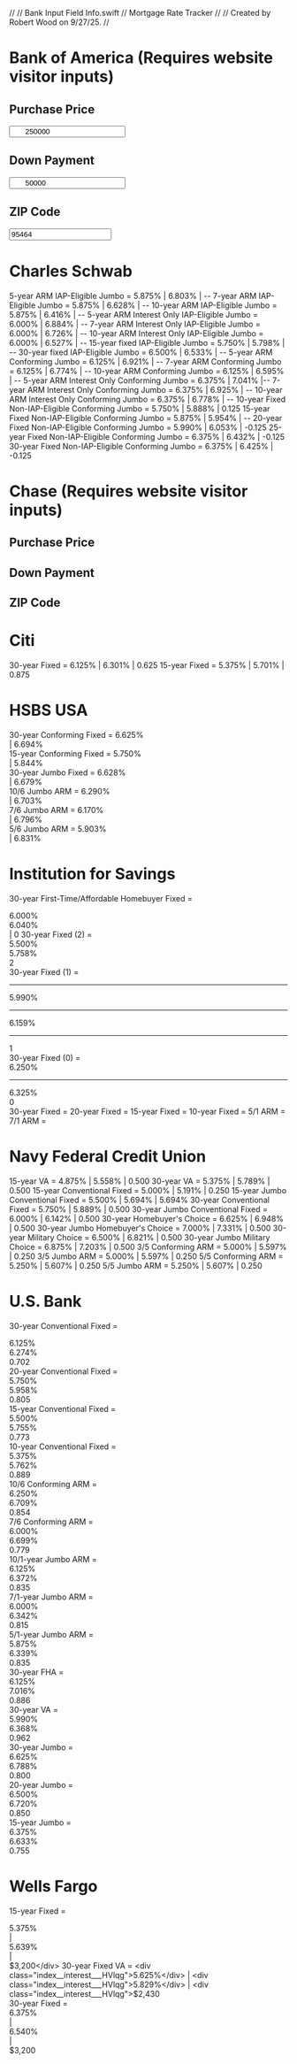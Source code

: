 //
//  Bank Input Field Info.swift
//  Mortgage Rate Tracker
//
//  Created by Robert Wood on 9/27/25.
//

# Bank of America (Requires website visitor inputs)

## Purchase Price

<input type="text" aria-describedby="purchase-price-input-medium_errorMessage purchase-price-input-medium-hint-text" data-mobile-input-type="text" data-default-input-type="text" data-android-input-type="text" data-mobile-pattern="" data-default-pattern="" data-sparta-input-format="currency" novalidate="true" data-sparta-input-mask="{&quot;greedy&quot;:true,&quot;placeholder&quot;:&quot;&quot;,&quot;clearMaskOnLostFocus&quot;:true,&quot;showMaskOnHover&quot;:false,&quot;showMaskOnFocus&quot;:true,&quot;keepStatic&quot;:true,&quot;jitMasking&quot;:true,&quot;showTooltip&quot;:false,&quot;inputEventOnly&quot;:true,&quot;alias&quot;:&quot;currency&quot;,&quot;prefix&quot;:&quot;&quot;,&quot;allowMinus&quot;:true,&quot;rightAlign&quot;:false,&quot;digitsOptional&quot;:true,&quot;digits&quot;:2}" class="spa-input-text" value="250000" autocomplete="off" data-gis-mask="false" id="purchase-price-input-medium" name="purchase-price-input-medium" data-mask="dollars" data-mask-options="{&quot;digits&quot;:0,&quot;clearMaskOnLostFocus&quot;:false,&quot;allowPlus&quot;:false,&quot;allowMinus&quot;:false}" data-validation-rules="{&quot;change&quot;:{&quot;currency&quot;:{&quot;parameters&quot;:[]},&quot;valueRange&quot;:{&quot;parameters&quot;:[60000,2500000],&quot;errorMessage&quot;:&quot;Enter a purchase price between $60,000 and $2.5 million.&quot;}}}" required="" aria-required="true" data-required-error-message="Enter a purchase price between $60,000 and $2.5 million." style="padding-left: 27px;" data-sparta-input-format-initialized="true" data-blur="true">

## Down Payment

<input type="text" aria-describedby="down-payment-input-medium_errorMessage down-payment-input-medium-hint-text" data-mobile-input-type="text" data-default-input-type="text" data-android-input-type="text" data-mobile-pattern="" data-default-pattern="" data-sparta-input-format="currency" novalidate="true" data-sparta-input-mask="{&quot;greedy&quot;:true,&quot;placeholder&quot;:&quot;&quot;,&quot;clearMaskOnLostFocus&quot;:true,&quot;showMaskOnHover&quot;:false,&quot;showMaskOnFocus&quot;:true,&quot;keepStatic&quot;:true,&quot;jitMasking&quot;:true,&quot;showTooltip&quot;:false,&quot;inputEventOnly&quot;:true,&quot;alias&quot;:&quot;currency&quot;,&quot;prefix&quot;:&quot;&quot;,&quot;allowMinus&quot;:true,&quot;rightAlign&quot;:false,&quot;digitsOptional&quot;:true,&quot;digits&quot;:2}" class="spa-input-text" value="50000" autocomplete="off" data-gis-mask="false" id="down-payment-input-medium" name="down-payment-input-medium" data-mask="dollars" data-mask-options="{&quot;digits&quot;:0,&quot;clearMaskOnLostFocus&quot;:false,&quot;allowPlus&quot;:false,&quot;allowMinus&quot;:false}" data-validation-rules="{&quot;change&quot;:{&quot;custom&quot;:[{&quot;fn&quot;:&quot;lessThanPercentageOf&quot;,&quot;parameters&quot;:[&quot;#purchase-price-input-medium&quot;,5],&quot;errorMessage&quot;:&quot;Enter a down payment that is at least 5% of the purchase price.&quot;},{&quot;fn&quot;:&quot;differenceWithinRange&quot;,&quot;parameters&quot;:[&quot;#purchase-price-input-medium&quot;,60000,2000000],&quot;errorMessage&quot;:&quot;Enter a loan amount between $60,000 and $2 million.&quot;},{&quot;fn&quot;:&quot;lessThanField&quot;,&quot;parameters&quot;:[&quot;#purchase-price-input-medium&quot;],&quot;errorMessage&quot;:&quot;Your down payment cannot be greater than your purchase price.&quot;},{&quot;fn&quot;:&quot;withinPercentageOf&quot;,&quot;soft&quot;:true,&quot;parameters&quot;:[&quot;#purchase-price-input-medium&quot;,5,20],&quot;errorMessage&quot;:&quot;Private mortgage insurance may be required for loans with a down payment of less than 20%.&quot;}]}}" required="" aria-required="true" data-required-error-message="Enter a down payment that is at least 5% of the purchase price." style="padding-left: 27px;" data-sparta-input-format-initialized="true" data-blur="true">

## ZIP Code

<input type="text" aria-describedby="zip-code-input-medium_errorMessage zip-code-input-medium-hint-text" pattern="^\d{5}$" data-mobile-input-type="text" data-default-input-type="text" data-android-input-type="text" data-mobile-pattern="^\d{5}$" data-default-pattern="^\d{5}$" data-sparta-input-format="zip" autocomplete="off" inputmode="numeric" novalidate="true" autocorrect="off" data-sparta-input-mask="{&quot;greedy&quot;:true,&quot;placeholder&quot;:&quot;&quot;,&quot;clearMaskOnLostFocus&quot;:true,&quot;showMaskOnHover&quot;:false,&quot;showMaskOnFocus&quot;:true,&quot;keepStatic&quot;:true,&quot;jitMasking&quot;:true,&quot;showTooltip&quot;:false,&quot;inputEventOnly&quot;:true,&quot;mask&quot;:&quot;99999&quot;}" class="spa-input-text" value="95464" data-gis-mask="false" id="zip-code-input-medium" name="zip-code-input-medium" data-validation-rules="{&quot;change&quot;:{&quot;zip&quot;:{&quot;parameters&quot;:[],&quot;errorMessage&quot;:&quot;Enter a valid 5-digit ZIP code&quot;}}}" required="" aria-required="true" data-required-error-message="Enter a valid 5-digit ZIP code" data-sparta-input-format-initialized="true" style="" data-blur="true">


# Charles Schwab
5-year ARM IAP-Eligible Jumbo = <td tabindex="0" class="bcn-table__body-column bcn-table__body-column--horizontal-border bcn-card-body--l">5.875%</td> | <td tabindex="0" class="bcn-table__body-column bcn-table__body-column--horizontal-border bcn-card-body--l">6.803%</td> | <td tabindex="0" class="bcn-table__body-column bcn-table__body-column--horizontal-border bcn-card-body--l">--</td>
7-year ARM IAP-Eligible Jumbo = <td tabindex="0" class="bcn-table__body-column bcn-table__body-column--horizontal-border bcn-card-body--l">5.875%</td> | <td tabindex="0" class="bcn-table__body-column bcn-table__body-column--horizontal-border bcn-card-body--l">6.628%</td> | <td tabindex="0" class="bcn-table__body-column bcn-table__body-column--horizontal-border bcn-card-body--l">--</td>
10-year ARM IAP-Eligible Jumbo = <td tabindex="0" class="bcn-table__body-column bcn-table__body-column--horizontal-border bcn-card-body--l">5.875%</td> | <td tabindex="0" class="bcn-table__body-column bcn-table__body-column--horizontal-border bcn-card-body--l">6.416%</td> | <td tabindex="0" class="bcn-table__body-column bcn-table__body-column--horizontal-border bcn-card-body--l">--</td>
5-year ARM Interest Only IAP-Eligible Jumbo = <td tabindex="0" class="bcn-table__body-column bcn-table__body-column--horizontal-border bcn-card-body--l">6.000%</td> | <td tabindex="0" class="bcn-table__body-column bcn-table__body-column--horizontal-border bcn-card-body--l">6.884%</td> | <td tabindex="0" class="bcn-table__body-column bcn-table__body-column--horizontal-border bcn-card-body--l">--</td>
7-year ARM Interest Only IAP-Eligible Jumbo = <td tabindex="0" class="bcn-table__body-column bcn-table__body-column--horizontal-border bcn-card-body--l">6.000%</td> | <td tabindex="0" class="bcn-table__body-column bcn-table__body-column--horizontal-border bcn-card-body--l">6.726%</td> | <td tabindex="0" class="bcn-table__body-column bcn-table__body-column--horizontal-border bcn-card-body--l">--</td>
10-year ARM Interest Only IAP-Eligible Jumbo = <td tabindex="0" class="bcn-table__body-column bcn-table__body-column--horizontal-border bcn-card-body--l">6.000%</td> | <td tabindex="0" class="bcn-table__body-column bcn-table__body-column--horizontal-border bcn-card-body--l">6.527%</td> | <td tabindex="0" class="bcn-table__body-column bcn-table__body-column--horizontal-border bcn-card-body--l">--</td>
15-year fixed IAP-Eligible Jumbo = <td tabindex="0" class="bcn-table__body-column bcn-table__body-column--horizontal-border bcn-card-body--l">5.750%</td> | <td tabindex="0" class="bcn-table__body-column bcn-table__body-column--horizontal-border bcn-card-body--l">5.798%</td> | <td tabindex="0" class="bcn-table__body-column bcn-table__body-column--horizontal-border bcn-card-body--l">--</td>
30-year fixed IAP-Eligible Jumbo = <td tabindex="0" class="bcn-table__body-column bcn-table__body-column--horizontal-border bcn-card-body--l">6.500%</td> | <td tabindex="0" class="bcn-table__body-column bcn-table__body-column--horizontal-border bcn-card-body--l">6.533%</td> | <td tabindex="0" class="bcn-table__body-column bcn-table__body-column--horizontal-border bcn-card-body--l">--</td>
5-year ARM Conforming Jumbo = <td tabindex="0" class="bcn-table__body-column bcn-table__body-column--horizontal-border bcn-card-body--l">6.125%</td> | <td tabindex="0" class="bcn-table__body-column bcn-table__body-column--horizontal-border bcn-card-body--l">6.921%</td> | <td tabindex="0" class="bcn-table__body-column bcn-table__body-column--horizontal-border bcn-card-body--l">--</td>
7-year ARM Conforming Jumbo = <td tabindex="0" class="bcn-table__body-column bcn-table__body-column--horizontal-border bcn-card-body--l">6.125%</td> | <td tabindex="0" class="bcn-table__body-column bcn-table__body-column--horizontal-border bcn-card-body--l">6.774%</td> | <td tabindex="0" class="bcn-table__body-column bcn-table__body-column--horizontal-border bcn-card-body--l">--</td>
10-year ARM Conforming Jumbo = <td tabindex="0" class="bcn-table__body-column bcn-table__body-column--horizontal-border bcn-card-body--l">6.125%</td> | <td tabindex="0" class="bcn-table__body-column bcn-table__body-column--horizontal-border bcn-card-body--l">6.595%</td> | <td tabindex="0" class="bcn-table__body-column bcn-table__body-column--horizontal-border bcn-card-body--l">--</td>
5-year ARM Interest Only Conforming Jumbo = <td tabindex="0" class="bcn-table__body-column bcn-table__body-column--horizontal-border bcn-card-body--l">6.375%</td> | <td tabindex="0" class="bcn-table__body-column bcn-table__body-column--horizontal-border bcn-card-body--l">7.041%</td> |<td tabindex="0" class="bcn-table__body-column bcn-table__body-column--horizontal-border bcn-card-body--l">--</td>
7-year ARM Interest Only Conforming Jumbo = <td tabindex="0" class="bcn-table__body-column bcn-table__body-column--horizontal-border bcn-card-body--l">6.375%</td> | <td tabindex="0" class="bcn-table__body-column bcn-table__body-column--horizontal-border bcn-card-body--l">6.925%</td> | <td tabindex="0" class="bcn-table__body-column bcn-table__body-column--horizontal-border bcn-card-body--l">--</td>
10-year ARM Interest Only Conforming Jumbo = <td tabindex="0" class="bcn-table__body-column bcn-table__body-column--horizontal-border bcn-card-body--l">6.375%</td> | <td tabindex="0" class="bcn-table__body-column bcn-table__body-column--horizontal-border bcn-card-body--l">6.778%</td> | <td tabindex="0" class="bcn-table__body-column bcn-table__body-column--horizontal-border bcn-card-body--l">--</td>
10-year Fixed Non-IAP-Eligible Conforming Jumbo = <td tabindex="0" class="bcn-table__body-column bcn-table__body-column--horizontal-border bcn-card-body--l">5.750%</td> | <td tabindex="0" class="bcn-table__body-column bcn-table__body-column--horizontal-border bcn-card-body--l">5.888%</td> | <td tabindex="0" class="bcn-table__body-column bcn-table__body-column--horizontal-border bcn-card-body--l">0.125</td>
15-year Fixed Non-IAP-Eligible Conforming Jumbo = <td tabindex="0" class="bcn-table__body-column bcn-table__body-column--horizontal-border bcn-card-body--l">5.875%</td> | <td tabindex="0" class="bcn-table__body-column bcn-table__body-column--horizontal-border bcn-card-body--l">5.954%</td> | <td tabindex="0" class="bcn-table__body-column bcn-table__body-column--horizontal-border bcn-card-body--l">--</td>
20-year Fixed Non-IAP-Eligible Conforming Jumbo = <td tabindex="0" class="bcn-table__body-column bcn-table__body-column--horizontal-border bcn-card-body--l">5.990%</td> | <td tabindex="0" class="bcn-table__body-column bcn-table__body-column--horizontal-border bcn-card-body--l">6.053%</td> | <td tabindex="0" class="bcn-table__body-column bcn-table__body-column--horizontal-border bcn-card-body--l">-0.125</td>
25-year Fixed Non-IAP-Eligible Conforming Jumbo = <td tabindex="0" class="bcn-table__body-column bcn-table__body-column--horizontal-border bcn-card-body--l">6.375%</td> | <td tabindex="0" class="bcn-table__body-column bcn-table__body-column--horizontal-border bcn-card-body--l">6.432%</td> | <td tabindex="0" class="bcn-table__body-column bcn-table__body-column--horizontal-border bcn-card-body--l">-0.125</td>
30-year Fixed Non-IAP-Eligible Conforming Jumbo = <td tabindex="0" class="bcn-table__body-column bcn-table__body-column--horizontal-border bcn-card-body--l">6.375%</td> | <td tabindex="0" class="bcn-table__body-column bcn-table__body-column--horizontal-border bcn-card-body--l">6.425%</td> | <td tabindex="0" class="bcn-table__body-column bcn-table__body-column--horizontal-border bcn-card-body--l">-0.125</td>


# Chase (Requires website visitor inputs)

## Purchase Price


## Down Payment


## ZIP Code


# Citi
30-year Fixed = <td _ngcontent-ng-c3197842443="" colspan="5">6.125%</td> | <td _ngcontent-ng-c3197842443="" colspan="5">6.301%</td> | <td _ngcontent-ng-c3197842443="" colspan="5">0.625</td>
15-year Fixed = <td _ngcontent-ng-c3197842443="" colspan="5">5.375%</td> | <td _ngcontent-ng-c3197842443="" colspan="5">5.701%</td> | <td _ngcontent-ng-c3197842443="" colspan="5">0.875</td>


# HSBS USA
30-year Conforming Fixed = <td class="cellWhite">6.625%<br></td> | <td class="cellWhite">6.694%<br></td>
15-year Conforming Fixed = <td>5.750%<br></td> | <td>5.844%<br></td>
30-year Jumbo Fixed = <td>6.628%<br></td> | <td>6.679%<br></td>
10/6 Jumbo ARM = <td>6.290%<br></td> | <td>6.703%<br></td>
7/6 Jumbo ARM = <td>6.170%<br></td> | <td>6.796%<br></td>
5/6 Jumbo ARM = <td>5.903%<br></td> | <td>6.831%<br></td>


# Institution for Savings
30-year First-Time/Affordable Homebuyer Fixed = <div>6.000%<br></div><td style="width: 14.4397%;">6.040%<br></td> | <td style="width: 17.8879%; vertical-align: middle;">0</td>
30-year Fixed (2) = <div>5.500%</div><div>5.758%</div><div>2</div>
30-year Fixed (1) = <div><hr>5.990%</div><div><hr>6.159%</div><div><hr>1</div>
30-year Fixed (0) = <div>6.250%</div><div><hr>6.325%</div><div>0</div>
30-year Fixed = 
20-year Fixed = 
15-year Fixed = 
10-year Fixed = 
5/1 ARM = 
7/1 ARM = 


# Navy Federal Credit Union
15-year VA = <td data-th="Interest Rates As Low As">4.875%</td> | <td data-th="APR As Low As">5.558%</td> | <td data-th="Discount Points">0.500</td>
30-year VA = <td data-th="Interest Rates As Low As">5.375%</td> | <td data-th="APR As Low As">5.789%</td> | <td data-th="Discount Points">0.500</td>
15-year Conventional Fixed = <td data-th="Interest Rates As Low As">5.000%</td> | <td data-th="APR As Low As">5.191%</td> | <td data-th="Discount Points">0.250</td>
15-year Jumbo Conventional Fixed = <td data-th="Interest Rates As Low As">5.500%</td> | <td data-th="APR As Low As">5.694%</td> | <td data-th="APR As Low As">5.694%</td>
30-year Conventional Fixed = <td data-th="Interest Rates As Low As">5.750%</td> | <td data-th="APR As Low As">5.889%</td> | <td data-th="Discount Points">0.500</td>
30-year Jumbo Conventional Fixed = <td data-th="Interest Rates As Low As">6.000%</td> | <td data-th="APR As Low As">6.142%</td> | <td data-th="Discount Points">0.500</td>
30-year Homebuyer's Choice = <td data-th="Interest Rates As Low As">6.625%</td> | <td data-th="APR As Low As">6.948%</td> | <td data-th="Discount Points">0.500</td>
30-year Jumbo Homebuyer's Choice = <td data-th="Interest Rates As Low As">7.000%</td> | <td data-th="APR As Low As">7.331%</td> | <td data-th="Discount Points">0.500</td>
30-year Military Choice = <td data-th="Interest Rates As Low As">6.500%</td> | <td data-th="APR As Low As">6.821%</td> | <td data-th="Discount Points">0.500</td>
30-year Jumbo Military Choice = <td data-th="Interest Rates As Low As">6.875%</td> | <td data-th="APR As Low As">7.203%</td> | <td data-th="Discount Points">0.500</td>
3/5 Conforming ARM = <td data-th="Interest Rates As Low As">5.000%</td> | <td data-th="APR As Low As">5.597%</td> | <td data-th="Discount Points">0.250</td>
3/5 Jumbo ARM = <td data-th="Interest Rates As Low As">5.000%</td> | <td data-th="APR As Low As">5.597%</td> | <td data-th="Discount Points">0.250</td>
5/5 Conforming ARM = <td data-th="Interest Rates As Low As">5.250%</td> | <td data-th="APR As Low As">5.607%</td> | <td data-th="Discount Points">0.250</td>
5/5 Jumbo ARM = <td data-th="Interest Rates As Low As">5.250%</td> | <td data-th="APR As Low As">5.607%</td> | <td data-th="Discount Points">0.250</td>


# U.S. Bank
30-year Conventional Fixed = <div role="cell" class="mrt-body-cell heading medium rate percent-cell dynamic-value rateConventional30" data-column="rate" data-product-term="30">6.125%</div><div role="cell" class="mrt-body-cell heading medium apr percent-cell dynamic-value aprConventional30" data-column="apr" data-product-term="30">6.274%</div><div role="cell" class="mrt-body-cell heading medium points points-cell dynamic-value pointsConventional30" data-column="points" data-product-term="30">0.702</div>
20-year Conventional Fixed = <div role="cell" class="mrt-body-cell heading medium rate percent-cell dynamic-value rateConventional20" data-column="rate" data-product-term="20">5.750%</div><div role="cell" class="mrt-body-cell heading medium apr percent-cell dynamic-value aprConventional20" data-column="apr" data-product-term="20">5.958%</div><div role="cell" class="mrt-body-cell heading medium points points-cell dynamic-value pointsConventional20" data-column="points" data-product-term="20">0.805</div>
15-year Conventional Fixed = <div role="cell" class="mrt-body-cell heading medium rate percent-cell dynamic-value rateConventional15" data-column="rate" data-product-term="15">5.500%</div><div role="cell" class="mrt-body-cell heading medium apr percent-cell dynamic-value aprConventional15" data-column="apr" data-product-term="15">5.755%</div><div role="cell" class="mrt-body-cell heading medium points points-cell dynamic-value pointsConventional15" data-column="points" data-product-term="15">0.773</div>
10-year Conventional Fixed = <div role="cell" class="mrt-body-cell heading medium rate percent-cell dynamic-value rateConventional10" data-column="rate" data-product-term="10">5.375%</div><div role="cell" class="mrt-body-cell heading medium apr percent-cell dynamic-value aprConventional10" data-column="apr" data-product-term="10">5.762%</div><div role="cell" class="mrt-body-cell heading medium points points-cell dynamic-value pointsConventional10" data-column="points" data-product-term="10">0.889</div>
10/6 Conforming ARM = <div role="cell" class="mrt-body-cell heading medium rate percent-cell dynamic-value rateSofrArm10" data-column="rate" data-product-term="10">6.250%</div><div role="cell" class="mrt-body-cell heading medium apr percent-cell dynamic-value aprSofrArm10" data-column="apr" data-product-term="10">6.709%</div><div role="cell" class="mrt-body-cell heading medium points points-cell dynamic-value pointsSofrArm10" data-column="points" data-product-term="10">0.854</div>
7/6 Conforming ARM = <div role="cell" class="mrt-body-cell heading medium rate percent-cell dynamic-value rateSofrArm7" data-column="rate" data-product-term="7">6.000%</div><div role="cell" class="mrt-body-cell heading medium apr percent-cell dynamic-value aprSofrArm7" data-column="apr" data-product-term="7">6.699%</div><div role="cell" class="mrt-body-cell heading medium points points-cell dynamic-value pointsSofrArm7" data-column="points" data-product-term="7">0.779</div>
10/1-year Jumbo ARM = <div role="cell" class="mrt-body-cell heading medium rate percent-cell dynamic-value rateJumboArm10" data-column="rate" data-product-term="10">6.125%</div><div role="cell" class="mrt-body-cell heading medium apr percent-cell dynamic-value aprJumboArm10" data-column="apr" data-product-term="10">6.372%</div><div role="cell" class="mrt-body-cell heading medium points points-cell dynamic-value pointsJumboArm10" data-column="points" data-product-term="10">0.835</div>
7/1-year Jumbo ARM = <div role="cell" class="mrt-body-cell heading medium rate percent-cell dynamic-value rateJumboArm7" data-column="rate" data-product-term="7">6.000%</div><div role="cell" class="mrt-body-cell heading medium apr percent-cell dynamic-value aprJumboArm7" data-column="apr" data-product-term="7">6.342%</div><div role="cell" class="mrt-body-cell heading medium points points-cell dynamic-value pointsJumboArm7" data-column="points" data-product-term="7">0.815</div>
5/1-year Jumbo ARM = <div role="cell" class="mrt-body-cell heading medium rate percent-cell dynamic-value rateJumboArm5" data-column="rate" data-product-term="5">5.875%</div><div role="cell" class="mrt-body-cell heading medium apr percent-cell dynamic-value aprJumboArm5" data-column="apr" data-product-term="5">6.339%</div><div role="cell" class="mrt-body-cell heading medium points points-cell dynamic-value pointsJumboArm5" data-column="points" data-product-term="5">0.835</div>
30-year FHA = <div role="cell" class="mrt-body-cell heading medium rate percent-cell dynamic-value rateFha30" data-column="rate" data-product-term="30">6.125%</div><div role="cell" class="mrt-body-cell heading medium apr percent-cell dynamic-value aprFha30" data-column="apr" data-product-term="30">7.016%</div><div role="cell" class="mrt-body-cell heading medium points points-cell dynamic-value pointsFha30" data-column="points" data-product-term="30">0.886</div>
30-year VA = <div role="cell" class="mrt-body-cell heading medium rate percent-cell dynamic-value rateVa30" data-column="rate" data-product-term="30">5.990%</div><div role="cell" class="mrt-body-cell heading medium apr percent-cell dynamic-value aprVa30" data-column="apr" data-product-term="30">6.368%</div><div role="cell" class="mrt-body-cell heading medium points points-cell dynamic-value pointsVa30" data-column="points" data-product-term="30">0.962</div>
30-year Jumbo = <div role="cell" class="mrt-body-cell heading medium rate percent-cell dynamic-value rateJumbo30" data-column="rate" data-product-term="30">6.625%</div><div role="cell" class="mrt-body-cell heading medium apr percent-cell dynamic-value aprJumbo30" data-column="apr" data-product-term="30">6.788%</div><div role="cell" class="mrt-body-cell heading medium points points-cell dynamic-value pointsJumbo30" data-column="points" data-product-term="30">0.800</div>
20-year Jumbo = <div role="cell" class="mrt-body-cell heading medium rate percent-cell dynamic-value rateJumbo20" data-column="rate" data-product-term="20">6.500%</div><div role="cell" class="mrt-body-cell heading medium apr percent-cell dynamic-value aprJumbo20" data-column="apr" data-product-term="20">6.720%</div><div role="cell" class="mrt-body-cell heading medium points points-cell dynamic-value pointsJumbo20" data-column="points" data-product-term="20">0.850</div>
15-year Jumbo = <div role="cell" class="mrt-body-cell heading medium rate percent-cell dynamic-value rateJumbo15" data-column="rate" data-product-term="15">6.375%</div><div role="cell" class="mrt-body-cell heading medium apr percent-cell dynamic-value aprJumbo15" data-column="apr" data-product-term="15">6.633%</div><div role="cell" class="mrt-body-cell heading medium points points-cell dynamic-value pointsJumbo15" data-column="points" data-product-term="15">0.755</div>


# Wells Fargo
15-year Fixed = <div class="index__interest___HVlqg">5.375%</div> | <div class="index__interest___HVlqg">5.639%</div> | <div class="index__interest___HVlqg">$3,200</div>
30-year Fixed VA = <div class="index__interest___HVlqg">5.625%</div> | <div class="index__interest___HVlqg">5.829%</div> | <div class="index__interest___HVlqg">$2,430</div>
30-year Fixed = <div class="index__interest___HVlqg">6.375%</div> | <div class="index__interest___HVlqg">6.540%</div> | <div class="index__interest___HVlqg">$3,200</div>